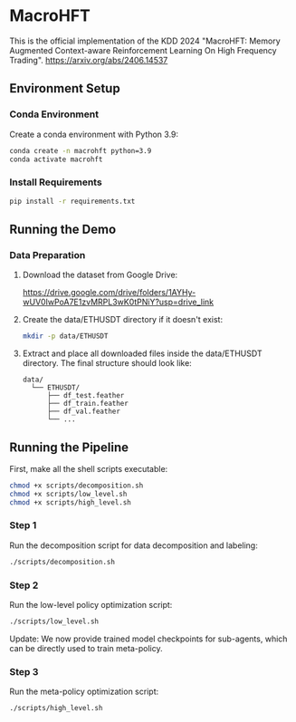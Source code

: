 # MacroHFT
This is the official implementation of the KDD 2024 "MacroHFT: Memory Augmented Context-aware Reinforcement Learning On High Frequency Trading".
https://arxiv.org/abs/2406.14537

## Environment Setup

### Conda Environment
Create a conda environment with Python 3.9:

```bash
conda create -n macrohft python=3.9
conda activate macrohft
```

### Install Requirements
```bash
pip install -r requirements.txt
```

## Running the Demo

### Data Preparation

1. Download the dataset from Google Drive:

   https://drive.google.com/drive/folders/1AYHy-wUV0IwPoA7E1zvMRPL3wK0tPNiY?usp=drive_link

2. Create the data/ETHUSDT directory if it doesn't exist:

   ```bash
   mkdir -p data/ETHUSDT
   ```

3. Extract and place all downloaded files inside the data/ETHUSDT directory. The final structure should look like:

   ```
   data/
     └── ETHUSDT/
         ├── df_test.feather
         ├── df_train.feather
         ├── df_val.feather
         └── ...
   ```

## Running the Pipeline

First, make all the shell scripts executable:

```bash
chmod +x scripts/decomposition.sh
chmod +x scripts/low_level.sh
chmod +x scripts/high_level.sh
```

### Step 1
Run the decomposition script for data decomposition and labeling:

```bash
./scripts/decomposition.sh
```

### Step 2
Run the low-level policy optimization script:

```bash
./scripts/low_level.sh
```

Update: We now provide trained model checkpoints for sub-agents, which can be directly used to train meta-policy.

### Step 3
Run the meta-policy optimization script:

```bash
./scripts/high_level.sh
``` 
